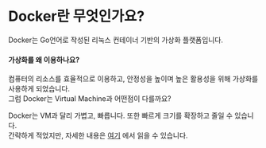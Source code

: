 # Docker란 무엇인가요?

Docker는 Go언어로 작성된 리눅스 컨테이너 기반의 가상화 플랫폼입니다.

#### 가상화를 왜 이용하나요?

컴퓨터의 리소스를 효율적으로 이용하고, 안정성을 높이며 높은 활용성을 위해 가상화를 사용하게 되었습니다.  
그럼 Docker는 Virtual Machine과 어떤점이 다를까요?

Docker는 VM과 달리 가볍고, 빠릅니다. 또한 빠르게 크기를 확장하고 줄일 수 있습니다.  
간략하게 적었지만, 자세한 내용은 [여기](https://github.com/zzunipark/TIL/tree/main/DevOps/What-is-and-How-to-set-up?/Containers/What-is-Container.md) 에서 읽을 수 있습니다.
